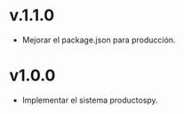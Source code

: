 # v.1.1.0

- Mejorar el package.json para producción.

# v1.0.0

- Implementar el sistema productospy.